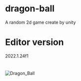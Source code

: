 # dragon-ball
 A random 2d game create by unity

 # Editor version
 2022.1.24f1
# 
![Dragon_Ball](https://github.com/user-attachments/assets/f6bc7390-2f32-4230-8a12-dbeafc6a6005)

